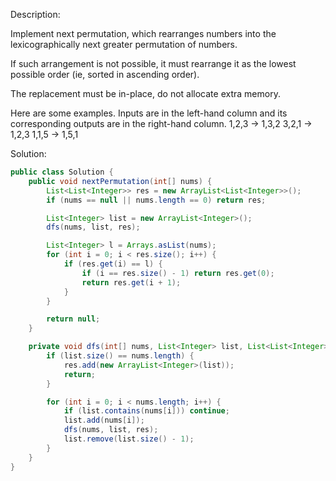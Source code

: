 Description:

Implement next permutation, which rearranges numbers into the lexicographically next greater permutation of numbers.

If such arrangement is not possible, it must rearrange it as the lowest possible order (ie, sorted in ascending order).

The replacement must be in-place, do not allocate extra memory.

Here are some examples. Inputs are in the left-hand column and its corresponding outputs are in the right-hand column.
1,2,3 → 1,3,2
3,2,1 → 1,2,3
1,1,5 → 1,5,1

Solution:

```java
public class Solution {
    public void nextPermutation(int[] nums) {
        List<List<Integer>> res = new ArrayList<List<Integer>>();
        if (nums == null || nums.length == 0) return res;

        List<Integer> list = new ArrayList<Integer>();
        dfs(nums, list, res);

        List<Integer> l = Arrays.asList(nums);
        for (int i = 0; i < res.size(); i++) {
            if (res.get(i) == l) {
                if (i == res.size() - 1) return res.get(0);
                return res.get(i + 1);
            }
        } 

        return null;
    }

    private void dfs(int[] nums, List<Integer> list, List<List<Integer>> res) {
        if (list.size() == nums.length) {
            res.add(new ArrayList<Integer>(list));
            return;
        }

        for (int i = 0; i < nums.length; i++) {
            if (list.contains(nums[i])) continue;
            list.add(nums[i]);
            dfs(nums, list, res);
            list.remove(list.size() - 1);
        }
    }
}
```